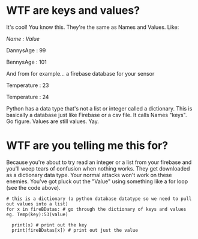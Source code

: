 # WTF are keys and values?

It's cool! You know this. They're the same as Names and Values. Like:

<i>Name : Value</i>

DannysAge : 99

BennysAge : 101


And from for example... a firebase database for your sensor


Temperature : 23

Temperature : 24

Python has a data type that's not a list or integer called a dictionary.
This is basically a database just like Firebase or a csv file.
It calls Names "keys". Go figure. Values are still values. Yay.

# WTF are you telling me this for?

Because you're about to try read an integer or a list from your firebase and you'll weep tears
of confusion when nothing works. They get downloaded as a dictionary data type. Your normal
attacks won't work on these enemies. You've got pluck out the "Value" using something like
a for loop (see the code above). 

    # this is a dictionary (a python database datatype so we need to pull out values into a list)
    for x in fireBDatas: # go through the dictionary of keys and values eg. Temp(key):53(value)

      print(x) # print out the key
      print(fireBDatas[x]) # print out just the value

